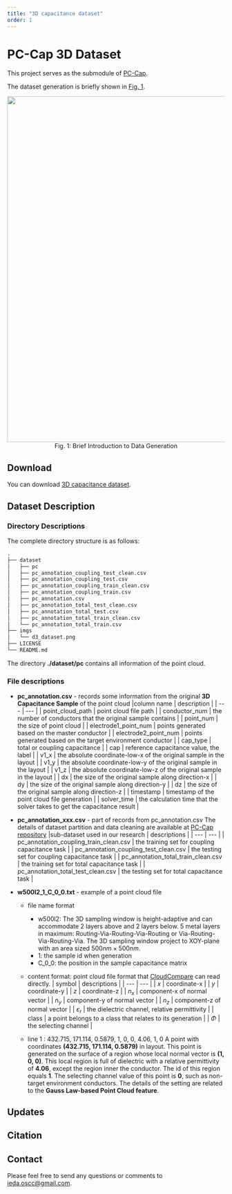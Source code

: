 ```yaml
---
title: "3D capacitance dataset"
order: 1
---
```


# PC-Cap 3D Dataset #

This project serves as the submodule of [PC-Cap](https://gitee.com/oscc-project/pct-cap).

The dataset generation is briefly shown in <a href="#fig_d3_dataset">Fig. 1</a>.

<div>
  <center>
  <a id="fig_d3_dataset">
    <img src="/res/images/aieda/d3_dataset.png" width="800">
  </a>
  <br>
  Fig. 1: Brief Introduction to Data Generation
  </center>
</div>

## Download ##
You can download [3D capacitance dataset](https://www.jianguoyun.com/p/De81uBYQvsDYDBi7gsoFIAA).
## Dataset Description ##

### Directory Descriptions ###

The complete directory structure is as follows:

```txt
.
├── dataset
│   ├── pc
│   ├── pc_annotation_coupling_test_clean.csv
│   ├── pc_annotation_coupling_test.csv
│   ├── pc_annotation_coupling_train_clean.csv
│   ├── pc_annotation_coupling_train.csv
│   ├── pc_annotation.csv
│   ├── pc_annotation_total_test_clean.csv
│   ├── pc_annotation_total_test.csv
│   ├── pc_annotation_total_train_clean.csv
│   └── pc_annotation_total_train.csv
├── imgs
│   └── d3_dataset.png
├── LICENSE
└── README.md
```

The directory **./dataset/pc** contains all information of the point cloud.

### File descriptions ###
- **pc_annotation.csv** - records some information from the original **3D Capacitance Sample** of the point cloud
  |column name | description |
  | --- | --- |
  | point_cloud_path | point cloud file path |
  | conductor_num | the number of conductors that the original sample contains |
  | point_num | the size of point cloud |
  | electrode1_point_num | points generated based on the master conductor |
  | electrode2_point_num | points generated based on the target environment conductor |
  | cap_type | total or coupling capacitance |
  | cap | reference capacitance value, the label |
  | v1_x | the absolute coordinate-low-x of the original sample in the layout |
  | v1_y | the absolute coordinate-low-y of the original sample in the layout |
  | v1_z | the absolute coordinate-low-z of the original sample in the layout |
  | dx | the size of the original sample along direction-x |
  | dy | the size of the original sample along direction-y |
  | dz | the size of the original sample along direction-z |
  | timestamp | timestamp of the point cloud file generation |
  | solver_time | the calculation time that the solver takes to get the capacitance result |

- **pc_annotation_xxx.csv** - part of records from pc_annotation.csv
The details of dataset partition and data cleaning are available at [PC-Cap repository](https://gitee.com/oscc-project/pct-cap)
  |sub-dataset used in our research | descriptions |
  | --- | --- |
  | pc_annotation_coupling_train_clean.csv | the training set for coupling capacitance task |
  | pc_annotation_coupling_test_clean.csv | the testing set for coupling capacitance task |
  | pc_annotation_total_train_clean.csv | the training set for total capacitance task |
  | pc_annotation_total_test_clean.csv | the testing set for total capacitance task |

- **w500l2_1_C_0_0.txt** - example of a point cloud file
  - file name format
    - w500l2:
      The 3D sampling window is height-adaptive and can accommodate 2 layers above and 2 layers below.
      5 metal layers in maximum: Routing-Via-Routing-Via-Routing or Via-Routing-Via-Routing-Via.
      The 3D sampling window project to XOY-plane with an area sized $500 nm \times 500nm$.
    - 1:
      the sample id when generation
    - C_0_0:
      the position in the sample capacitance matrix

  - content format: point cloud file format that [CloudCompare](https://www.cloudcompare.org/) can read directly.
    | symbol | descriptions |
    | --- | --- |
    | $x$ | coordinate-x |
    | $y$ | coordinate-y |
    | $z$ | coordinate-z |
    | $n_x$ | component-x of normal vector |
    | $n_y$ | component-y of normal vector |
    | $n_z$ | component-z of normal vector |
    | $\varepsilon_r$ | the dielectric channel, relative permittivity |
    | class | a point belongs to a class that relates to its generation |
    | $\Phi$ | the selecting channel |
  - line 1 : 432.715, 171.114, 0.5879, 1, 0, 0, 4.06, 1, 0
    A point with coordinates **(432.715, 171.114, 0.5879)** in layout.
    This point is generated on the surface of a region whose local normal vector is **(1, 0, 0)**.
    This local region is full of dielectric with a relative permittivity of **4.06**, except the region inner the conductor.
    The id of this region equals **1**.
    The selecting channel value of this point is **0**, such as non-target environment conductors. The details of the setting are related to the **Gauss Law-based Point Cloud feature**.

## Updates ##


## Citation ##


## Contact ##
Please feel free to send any questions or comments to ieda.oscc@gmail.com.